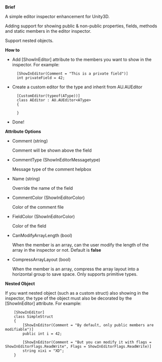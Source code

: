 __Brief__

A simple editor inspector enhancement for Unity3D.

Adding support for showing public & non-public properties, fields, methods and static members in the editor inspector.

Support nested objects.

__How to__

* Add [ShowInEditor] attribute to the members you want to show in the inspector. For example:

        [ShowInEditor(Comment = "This is a private field")]
        int privateField = 42;

* Create a custom editor for the type and inherit from AU.AUEditor<T>

        [CustomEditor(typeof(AType))]
        class AEditor : AU.AUEditor<AType>
        {

        }
        
* Done!

__Attribute Options__

* Comment (string)
    
    Comment will be shown above the field
    
* CommentType (ShowInEditorMessagetype)

    Message type of the comment helpbox 
    
* Name (string)

    Override the name of the field
    
* CommentColor (ShowInEditorColor)

    Color of the comment file
    
* FieldColor (ShowInEditorColor)

    Color of the field

* CanModifyArrayLength (bool)

    When the member is an array, can the user modify the length of the array in the inspector or not. Default is __false__
    
* CompressArrayLayout (bool)

    When the member is an array, compress the array layout into a horizontal group to save space. Only supports primitive types.
    
 
__Nested Object__

If you want nested object (such as a custom struct) also showing in the inspector, the type of the object must also be decorated by the [ShowInEditor] attribute. For example:

        [ShowInEditor]
        class SimpleStruct
        {
            [ShowInEditor(Comment = "By default, only public members are modifiable")]
            public int i = 42;

            [ShowInEditor(Comment = "But you can modify it with flags = ShowInEditorFlags.ReadWrite", Flags = ShowInEditorFlags.ReadWrite)]
            string xixi = "XD";
        }

